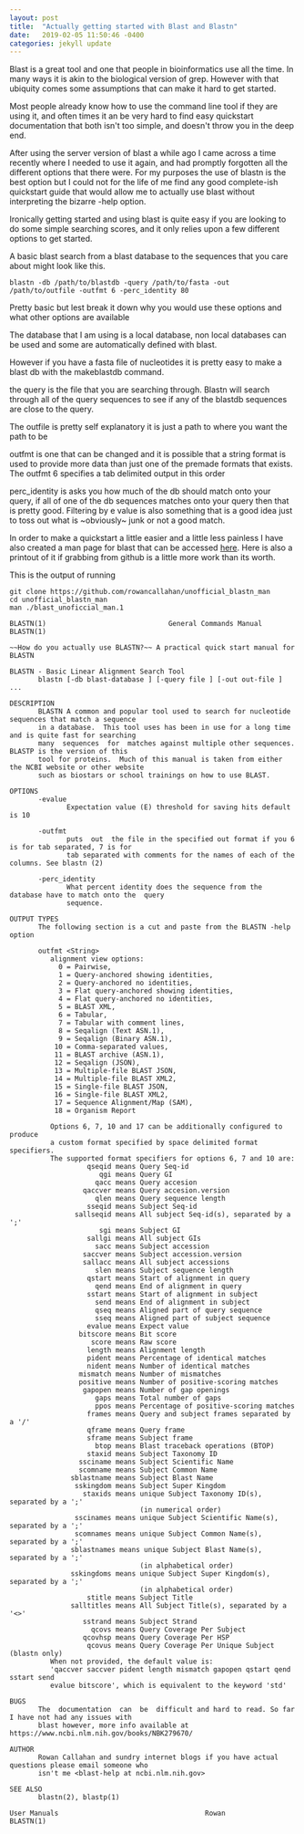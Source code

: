 ```yaml
---
layout: post
title:  "Actually getting started with Blast and Blastn"
date:   2019-02-05 11:50:46 -0400
categories: jekyll update
---
```


Blast is a great tool and one that people in bioinformatics use all the time. In many ways it is akin to the biological version of grep. However with that ubiquity comes some assumptions that can make it hard to get started.

Most people already know how to use the command line tool if they are using it, and often times it an be very hard to find easy quickstart documentation that both isn't too simple, and doesn't throw you in the deep end.

After using the server version of blast a while ago I came across a time recently where I needed to use it again, and had promptly forgotten all the different options that there were. For my purposes the use of blastn is the best option but I could not for the life of me find any good complete-ish quickstart guide that would allow me to actually use blast without interpreting the bizarre -help option.

Ironically getting started and using blast is quite easy if you are looking to do some simple searching scores, and it only relies upon a few different options to get started.

A basic blast search from a blast database to the sequences that you care about might look like this.

```
blastn -db /path/to/blastdb -query /path/to/fasta -out /path/to/outfile -outfmt 6 -perc_identity 80

```

Pretty basic but lest break it down why you would use these options and what other options are available

The database that I am using is a local database, non local databases can be used and some are automatically defined with blast.

However if you have a fasta file of nucleotides it is pretty easy to make a blast db with the makeblastdb command.

the query is the file that you are searching through. Blastn will search through all of the query sequences to see if any of the blastdb sequences are close to the query.

The outfile is pretty self explanatory it is just a path to where you want the path to be

outfmt is one that can be changed and it is possible that a string format is used to provide more data than just one of the premade formats that exists. The outfmt 6 specifies a tab delimited output in this order


perc\_identity is asks you how much of the db should match onto your query, if all of one of the db sequences matches onto your query then that is pretty good. Filtering by e value is also something that is a good idea just to toss out what is ~obviously~ junk or not a good match.

In order to make a quickstart a little easier and a little less painless I have also created a man page for blast that can be accessed [here][manfile]. Here is also a printout of it if grabbing from github is a little more work than its worth.

This is the output of running
```
git clone https://github.com/rowancallahan/unofficial_blastn_man
cd unofficial_blastn_man
man ./blast_unoficcial_man.1
```


```
BLASTN(1)                              General Commands Manual                              BLASTN(1)

~~How do you actually use BLASTN?~~ A practical quick start manual for BLASTN

BLASTN - Basic Linear Alignment Search Tool
       blastn [-db blast-database ] [-query file ] [-out out-file ] ...

DESCRIPTION
       BLASTN A common and popular tool used to search for nucleotide sequences that match a sequence
       in a database.  This tool uses has been in use for a long time and is quite fast for searching
       many  sequences  for  matches against multiple other sequences.  BLASTP is the version of this
       tool for proteins.  Much of this manual is taken from either the NCBI website or other website
       such as biostars or school trainings on how to use BLAST.

OPTIONS
       -evalue
              Expectation value (E) threshold for saving hits default is 10

       -outfmt
              puts  out  the file in the specified out format if you 6 is for tab separated, 7 is for
              tab separated with comments for the names of each of the columns. See blastn (2)

       -perc_identity
              What percent identity does the sequence from the database have to match onto the  query
              sequence.

OUTPUT TYPES
       The following section is a cut and paste from the BLASTN -help option

       outfmt <String>
          alignment view options:
            0 = Pairwise,
            1 = Query-anchored showing identities,
            2 = Query-anchored no identities,
            3 = Flat query-anchored showing identities,
            4 = Flat query-anchored no identities,
            5 = BLAST XML,
            6 = Tabular,
            7 = Tabular with comment lines,
            8 = Seqalign (Text ASN.1),
            9 = Seqalign (Binary ASN.1),
           10 = Comma-separated values,
           11 = BLAST archive (ASN.1),
           12 = Seqalign (JSON),
           13 = Multiple-file BLAST JSON,
           14 = Multiple-file BLAST XML2,
           15 = Single-file BLAST JSON,
           16 = Single-file BLAST XML2,
           17 = Sequence Alignment/Map (SAM),
           18 = Organism Report

          Options 6, 7, 10 and 17 can be additionally configured to produce
          a custom format specified by space delimited format specifiers.
          The supported format specifiers for options 6, 7 and 10 are:
                   qseqid means Query Seq-id
                      qgi means Query GI
                     qacc means Query accesion
                  qaccver means Query accesion.version
                     qlen means Query sequence length
                   sseqid means Subject Seq-id
                sallseqid means All subject Seq-id(s), separated by a ';'
                      sgi means Subject GI
                   sallgi means All subject GIs
                     sacc means Subject accession
                  saccver means Subject accession.version
                  sallacc means All subject accessions
                     slen means Subject sequence length
                   qstart means Start of alignment in query
                     qend means End of alignment in query
                   sstart means Start of alignment in subject
                     send means End of alignment in subject
                     qseq means Aligned part of query sequence
                     sseq means Aligned part of subject sequence
                   evalue means Expect value
                 bitscore means Bit score
                    score means Raw score
                   length means Alignment length
                   pident means Percentage of identical matches
                   nident means Number of identical matches
                 mismatch means Number of mismatches
                 positive means Number of positive-scoring matches
                  gapopen means Number of gap openings
                     gaps means Total number of gaps
                     ppos means Percentage of positive-scoring matches
                   frames means Query and subject frames separated by a '/'
                   qframe means Query frame
                   sframe means Subject frame
                     btop means Blast traceback operations (BTOP)
                   staxid means Subject Taxonomy ID
                 ssciname means Subject Scientific Name
                 scomname means Subject Common Name
               sblastname means Subject Blast Name
                sskingdom means Subject Super Kingdom
                  staxids means unique Subject Taxonomy ID(s), separated by a ';'
                                (in numerical order)
                sscinames means unique Subject Scientific Name(s), separated by a ';'
                scomnames means unique Subject Common Name(s), separated by a ';'
               sblastnames means unique Subject Blast Name(s), separated by a ';'
                                (in alphabetical order)
               sskingdoms means unique Subject Super Kingdom(s), separated by a ';'
                                (in alphabetical order)
                   stitle means Subject Title
               salltitles means All Subject Title(s), separated by a '<>'
                  sstrand means Subject Strand
                    qcovs means Query Coverage Per Subject
                  qcovhsp means Query Coverage Per HSP
                   qcovus means Query Coverage Per Unique Subject (blastn only)
          When not provided, the default value is:
          'qaccver saccver pident length mismatch gapopen qstart qend sstart send
          evalue bitscore', which is equivalent to the keyword 'std'

BUGS
       The  documentation  can  be  difficult and hard to read. So far I have not had any issues with
       blast however, more info available at https://www.ncbi.nlm.nih.gov/books/NBK279670/

AUTHOR
       Rowan Callahan and sundry internet blogs if you have actual questions please email someone who
       isn't me <blast-help at ncbi.nlm.nih.gov>

SEE ALSO
       blastn(2), blastp(1)

User Manuals                                    Rowan                                       BLASTN(1)

```

[manfile]: https://github.com/rowancallahan/unofficial_blastn_man

